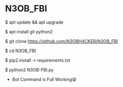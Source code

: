# N3OB_FBI

$ apt update && apt upgrade

$ apt install git python2

$ git clone https://github.com/N3OBH4CKER/N3OB_FBI

$ cd N3OB_FBI

$ pip2 install -r requirements.txt

$ python2 N3OB-FBI.py

- Bot Command is Full Working😪
